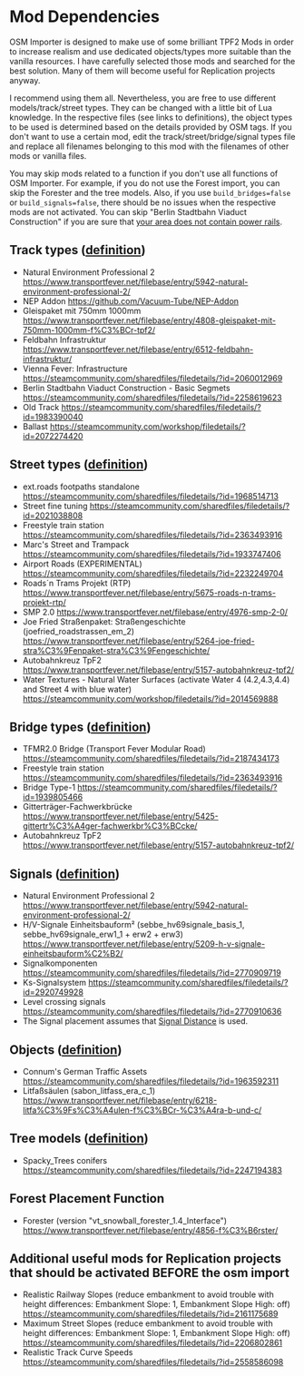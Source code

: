 # Mod Dependencies
OSM Importer is designed to make use of some brilliant TPF2 Mods in order to increase realism and use dedicated objects/types more suitable than the vanilla resources.
I have carefully selected those mods and searched for the best solution.
Many of them will become useful for Replication projects anyway.

I recommend using them all.
Nevertheless, you are free to use different models/track/street types.
They can be changed with a little bit of Lua knowledge.
In the respective files (see links to definitions), the object types to be used is determined based on the details provided by OSM tags.
If you don't want to use a certain mod, edit the track/street/bridge/signal types file and replace all filenames belonging to this mod with the filenames of other mods or vanilla files.

You may skip mods related to a function if you don't use all functions of OSM Importer.
For example, if you do not use the Forest import, you can skip the Forester and the tree models.
Also, if you use `build_bridges=false` or `build_signals=false`, there should be no issues when the respective mods are not activated.
You can skip "Berlin Stadtbahn Viaduct Construction" if you are sure that [your area does not contain power rails](https://overpass-turbo.eu/?template=key-value&key=electrified&value=rail).

## Track types ([definition](/res/scripts/osm_importer/types_track.lua))
- Natural Environment Professional 2 https://www.transportfever.net/filebase/entry/5942-natural-environment-professional-2/
- NEP Addon https://github.com/Vacuum-Tube/NEP-Addon
- Gleispaket mit 750mm 1000mm https://www.transportfever.net/filebase/entry/4808-gleispaket-mit-750mm-1000mm-f%C3%BCr-tpf2/
- Feldbahn Infrastruktur https://www.transportfever.net/filebase/entry/6512-feldbahn-infrastruktur/
- Vienna Fever: Infrastructure https://steamcommunity.com/sharedfiles/filedetails/?id=2060012969
- Berlin Stadtbahn Viaduct Construction - Basic Segmets https://steamcommunity.com/sharedfiles/filedetails/?id=2258619623
- Old Track https://steamcommunity.com/sharedfiles/filedetails/?id=1983390040
- Ballast https://steamcommunity.com/workshop/filedetails/?id=2072274420

## Street types ([definition](/res/scripts/osm_importer/types_street.lua))
- ext.roads footpaths standalone https://steamcommunity.com/sharedfiles/filedetails/?id=1968514713
- Street fine tuning https://steamcommunity.com/sharedfiles/filedetails/?id=2021038808
- Freestyle train station https://steamcommunity.com/sharedfiles/filedetails/?id=2363493916
- Marc's Street and Trampack https://steamcommunity.com/sharedfiles/filedetails/?id=1933747406
- Airport Roads (EXPERIMENTAL) https://steamcommunity.com/sharedfiles/filedetails/?id=2232249704 
- Roads´n Trams Projekt (RTP) https://www.transportfever.net/filebase/entry/5675-roads-n-trams-projekt-rtp/
- SMP 2.0 https://www.transportfever.net/filebase/entry/4976-smp-2-0/
- Joe Fried Straßenpaket: Straßengeschichte (joefried_roadstrassen_em_2) https://www.transportfever.net/filebase/entry/5264-joe-fried-stra%C3%9Fenpaket-stra%C3%9Fengeschichte/
- Autobahnkreuz TpF2 https://www.transportfever.net/filebase/entry/5157-autobahnkreuz-tpf2/
- Water Textures - Natural Water Surfaces (activate Water 4 (4.2,4.3,4.4) and Street 4 with blue water) https://steamcommunity.com/workshop/filedetails/?id=2014569888

## Bridge types ([definition](/res/scripts/osm_importer/types_bridge.lua))
- TFMR2.0 Bridge (Transport Fever Modular Road) https://steamcommunity.com/sharedfiles/filedetails/?id=2187434173 
- Freestyle train station https://steamcommunity.com/sharedfiles/filedetails/?id=2363493916
- Bridge Type-1 https://steamcommunity.com/sharedfiles/filedetails/?id=1939805466
- Gitterträger-Fachwerkbrücke https://www.transportfever.net/filebase/entry/5425-gittertr%C3%A4ger-fachwerkbr%C3%BCcke/
- Autobahnkreuz TpF2 https://www.transportfever.net/filebase/entry/5157-autobahnkreuz-tpf2/

## Signals ([definition](/res/scripts/osm_importer/types_signal.lua))
- Natural Environment Professional 2 https://www.transportfever.net/filebase/entry/5942-natural-environment-professional-2/
- H/V-Signale Einheitsbauform² (sebbe_hv69signale_basis_1, sebbe_hv69signale_erw1_1 + erw2 + erw3) https://www.transportfever.net/filebase/entry/5209-h-v-signale-einheitsbauform%C2%B2/
- Signalkomponenten https://steamcommunity.com/sharedfiles/filedetails/?id=2770909719
- Ks-Signalsystem https://steamcommunity.com/sharedfiles/filedetails/?id=2920749928
- Level crossing signals https://steamcommunity.com/sharedfiles/filedetails/?id=2770910636
- The Signal placement assumes that [Signal Distance](https://steamcommunity.com/sharedfiles/filedetails/?id=2294246900) is used.

## Objects ([definition](/res/scripts/osm_importer/models.lua))
- Connum's German Traffic Assets https://steamcommunity.com/sharedfiles/filedetails/?id=1963592311
- Litfaßsäulen (sabon_litfass_era_c_1) https://www.transportfever.net/filebase/entry/6218-litfa%C3%9Fs%C3%A4ulen-f%C3%BCr-%C3%A4ra-b-und-c/

## Tree models ([definition](/res/scripts/osm_importer/forester.lua))
- Spacky_Trees conifers https://steamcommunity.com/sharedfiles/filedetails/?id=2247194383

## Forest Placement Function
- Forester (version "vt_snowball_forester_1.4_Interface") https://www.transportfever.net/filebase/entry/4856-f%C3%B6rster/

## Additional useful mods for Replication projects that should be activated BEFORE the osm import

- Realistic Railway Slopes (reduce embankment to avoid trouble with height differences: Embankment Slope: 1, Embankment Slope High: off) https://steamcommunity.com/sharedfiles/filedetails/?id=2161175689
- Maximum Street Slopes (reduce embankment to avoid trouble with height differences: Embankment Slope: 1, Embankment Slope High: off) https://steamcommunity.com/sharedfiles/filedetails/?id=2206802861
- Realistic Track Curve Speeds https://steamcommunity.com/sharedfiles/filedetails/?id=2558586098